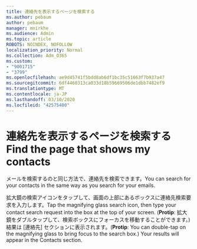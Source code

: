 ```yaml
---
title: 連絡先を表示するページを検索する
ms.author: pebaum
author: pebaum
manager: mnirkhe
ms.audience: Admin
ms.topic: article
ROBOTS: NOINDEX, NOFOLLOW
localization_priority: Normal
ms.collection: Adm_O365
ms.custom:
- "9001715"
- "3799"
ms.openlocfilehash: ae9d45741f5bdd8ab6df1bc35c51663f7b937a47
ms.sourcegitcommit: 6df4460313ca033d18b59669506de1dbb7482ef9
ms.translationtype: MT
ms.contentlocale: ja-JP
ms.lasthandoff: 03/10/2020
ms.locfileid: "42575400"
---
```

# <a name="find-the-page-that-shows-my-contacts"></a><span data-ttu-id="02140-102">連絡先を表示するページを検索する</span><span class="sxs-lookup"><span data-stu-id="02140-102">Find the page that shows my contacts</span></span>

<span data-ttu-id="02140-103">メールを検索するのと同じ方法で、連絡先を検索できます。</span><span class="sxs-lookup"><span data-stu-id="02140-103">You can search for your contacts in the same way as you search for your emails.</span></span>
 
<span data-ttu-id="02140-104">拡大鏡の検索アイコンをタップして、画面の上部にあるボックスに連絡先検索要求を入力します。</span><span class="sxs-lookup"><span data-stu-id="02140-104">Tap the magnifying glass search icon, then type your contact search request into the box at the top of your screen.</span></span> <span data-ttu-id="02140-105">(**Protip**: 拡大鏡をダブルタップして、検索ボックスにフォーカスを移動することができます。)結果は [連絡先] セクションに表示されます。</span><span class="sxs-lookup"><span data-stu-id="02140-105">(**Protip**: You can double-tap on the magnifying glass to bring focus to the search box.) Your results will appear in the Contacts section.</span></span>
